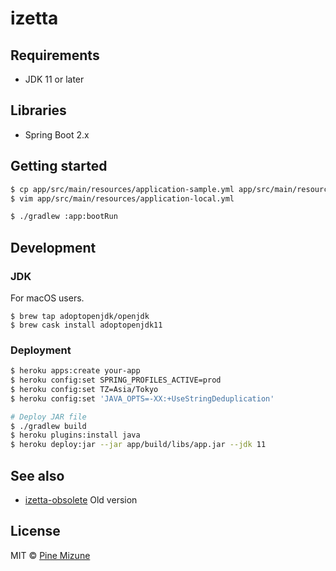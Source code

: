 # izetta

## Requirements

- JDK 11 or later

## Libraries

- Spring Boot 2.x

## Getting started

```sh
$ cp app/src/main/resources/application-sample.yml app/src/main/resources/application-local.yml
$ vim app/src/main/resources/application-local.yml

$ ./gradlew :app:bootRun
```

## Development
### JDK
For macOS users.

```
$ brew tap adoptopenjdk/openjdk
$ brew cask install adoptopenjdk11
```

### Deployment

```sh
$ heroku apps:create your-app
$ heroku config:set SPRING_PROFILES_ACTIVE=prod
$ heroku config:set TZ=Asia/Tokyo
$ heroku config:set 'JAVA_OPTS=-XX:+UseStringDeduplication'

# Deploy JAR file
$ ./gradlew build
$ heroku plugins:install java
$ heroku deploy:jar --jar app/build/libs/app.jar --jdk 11
```

## See also

- [izetta-obsolete](https://github.com/pine/izetta-obsolete) Old version

## License
MIT &copy; [Pine Mizune](https://profile.pine.moe/)
